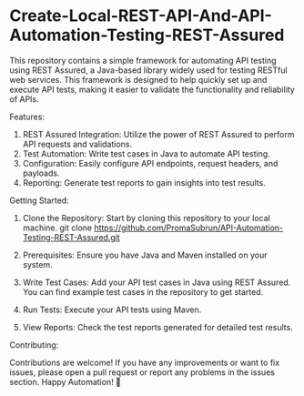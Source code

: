 #  Create-Local-REST-API-And-API-Automation-Testing-REST-Assured
This repository contains a simple framework for automating API testing using REST Assured, a Java-based library widely used for testing RESTful web services. This framework is designed to help quickly set up and execute API tests, making it easier to validate the functionality and reliability of APIs.


Features:

1. REST Assured Integration: Utilize the power of REST Assured to perform API requests and validations.
2. Test Automation: Write test cases in Java to automate API testing.
3. Configuration: Easily configure API endpoints, request headers, and payloads.
4. Reporting: Generate test reports to gain insights into test results.

   
Getting Started:

1. Clone the Repository: Start by cloning this repository to your local machine.
git clone https://github.com/PromaSubrun/API-Automation-Testing-REST-Assured.git

2. Prerequisites: Ensure you have Java and Maven installed on your system.

3. Write Test Cases: Add your API test cases in Java using REST Assured. You can find example test cases in the repository to get started.

4. Run Tests: Execute your API tests using Maven.


5. View Reports: Check the test reports generated for detailed test results. 


Contributing:

Contributions are welcome! If you have any improvements or want to fix issues, please open a pull request or report any problems in the issues section.
Happy Automation! 🚀


 
